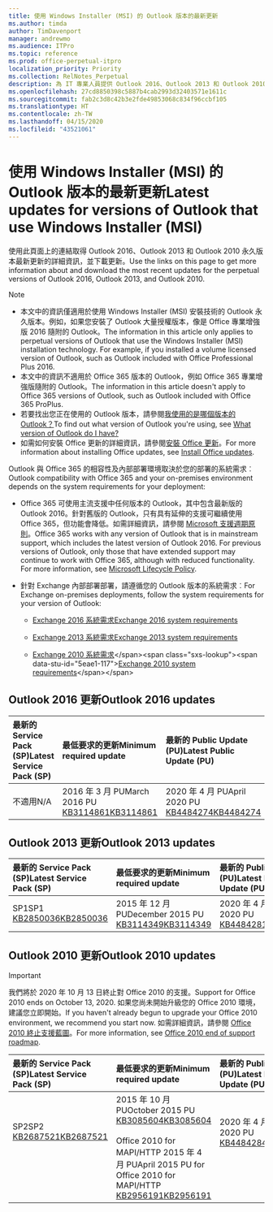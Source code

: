 ```yaml
---
title: 使用 Windows Installer (MSI) 的 Outlook 版本的最新更新
ms.author: timda
author: TimDavenport
manager: andrewmo
ms.audience: ITPro
ms.topic: reference
ms.prod: office-perpetual-itpro
localization_priority: Priority
ms.collection: RelNotes_Perpetual
description: 為 IT 專業人員提供 Outlook 2016、Outlook 2013 和 Outlook 2010 永久版本的最新更新資訊連結
ms.openlocfilehash: 27cd8850398c5887b4cab2993d32403571e1611c
ms.sourcegitcommit: fab2c3d8c42b3e2fde49853068c834f96ccbf105
ms.translationtype: HT
ms.contentlocale: zh-TW
ms.lasthandoff: 04/15/2020
ms.locfileid: "43521061"
---
```

# <a name="latest-updates-for-versions-of-outlook-that-use-windows-installer-msi"></a><span data-ttu-id="5eae1-103">使用 Windows Installer (MSI) 的 Outlook 版本的最新更新</span><span class="sxs-lookup"><span data-stu-id="5eae1-103">Latest updates for versions of Outlook that use Windows Installer (MSI)</span></span>

<span data-ttu-id="5eae1-104">使用此頁面上的連結取得 Outlook 2016、Outlook 2013 和 Outlook 2010 永久版本最新更新的詳細資訊，並下載更新。</span><span class="sxs-lookup"><span data-stu-id="5eae1-104">Use the links on this page to get more information about and download the most recent updates for the perpetual versions of Outlook 2016, Outlook 2013, and Outlook 2010.</span></span>
  
> [!NOTE]
> - <span data-ttu-id="5eae1-p101">本文中的資訊僅適用於使用 Windows Installer (MSI) 安裝技術的 Outlook 永久版本。例如，如果您安裝了 Outlook 大量授權版本，像是 Office 專業增強版 2016 隨附的 Outlook。</span><span class="sxs-lookup"><span data-stu-id="5eae1-p101">The information in this article only applies to perpetual versions of Outlook that use the Windows Installer (MSI) installation technology. For example, if you installed a volume licensed version of Outlook, such as Outlook included with Office Professional Plus 2016.</span></span>
> - <span data-ttu-id="5eae1-107">本文中的資訊不適用於 Office 365 版本的 Outlook，例如 Office 365 專業增強版隨附的 Outlook。</span><span class="sxs-lookup"><span data-stu-id="5eae1-107">The information in this article doesn't apply to Office 365 versions of Outlook, such as Outlook included with Office 365 ProPlus.</span></span>
> - <span data-ttu-id="5eae1-108">若要找出您正在使用的 Outlook 版本，請參閱[我使用的是哪個版本的 Outlook？](https://support.office.com/article/b3a9568c-edb5-42b9-9825-d48d82b2257c)</span><span class="sxs-lookup"><span data-stu-id="5eae1-108">To find out what version of Outlook you're using, see [What version of Outlook do I have?](https://support.office.com/article/b3a9568c-edb5-42b9-9825-d48d82b2257c)</span></span>
> - <span data-ttu-id="5eae1-109">如需如何安裝 Office 更新的詳細資訊，請參閱[安裝 Office 更新](https://support.office.com/article/2ab296f3-7f03-43a2-8e50-46de917611c5)。</span><span class="sxs-lookup"><span data-stu-id="5eae1-109">For more information about installing Office updates, see [Install Office updates](https://support.office.com/article/2ab296f3-7f03-43a2-8e50-46de917611c5).</span></span> 
  
<span data-ttu-id="5eae1-110">Outlook 與 Office 365 的相容性及內部部署環境取決於您的部署的系統需求︰</span><span class="sxs-lookup"><span data-stu-id="5eae1-110">Outlook compatibility with Office 365 and your on-premises environment depends on the system requirements for your deployment:</span></span>
  
- <span data-ttu-id="5eae1-p102">Office 365 可使用主流支援中任何版本的 Outlook，其中包含最新版的 Outlook 2016。針對舊版的 Outlook，只有具有延伸的支援可繼續使用 Office 365，但功能會降低。如需詳細資訊，請參閱 [Microsoft 支援週期原則](https://support.microsoft.com/lifecycle)。</span><span class="sxs-lookup"><span data-stu-id="5eae1-p102">Office 365 works with any version of Outlook that is in mainstream support, which includes the latest version of Outlook 2016. For previous versions of Outlook, only those that have extended support may continue to work with Office 365, although with reduced functionality. For more information, see [Microsoft Lifecycle Policy](https://support.microsoft.com/lifecycle).</span></span>
    
- <span data-ttu-id="5eae1-114">針對 Exchange 內部部署部署，請遵循您的 Outlook 版本的系統需求︰</span><span class="sxs-lookup"><span data-stu-id="5eae1-114">For Exchange on-premises deployments, follow the system requirements for your version of Outlook:</span></span>
    
  - [<span data-ttu-id="5eae1-115">Exchange 2016 系統需求</span><span class="sxs-lookup"><span data-stu-id="5eae1-115">Exchange 2016 system requirements</span></span>](https://docs.microsoft.com/Exchange/plan-and-deploy/system-requirements)
    
  - [<span data-ttu-id="5eae1-116">Exchange 2013 系統需求</span><span class="sxs-lookup"><span data-stu-id="5eae1-116">Exchange 2013 system requirements</span></span>](https://docs.microsoft.com/exchange/exchange-2013-system-requirements-exchange-2013-help)
    
  - <span data-ttu-id="5eae1-117">[Exchange 2010 系統需求](https://docs.microsoft.com/previous-versions/office/exchange-server-2010/aa996719(v=exchg.141))</span><span class="sxs-lookup"><span data-stu-id="5eae1-117">[Exchange 2010 system requirements](https://docs.microsoft.com/previous-versions/office/exchange-server-2010/aa996719(v=exchg.141))</span></span>

   
## <a name="outlook-2016-updates"></a><span data-ttu-id="5eae1-118">Outlook 2016 更新</span><span class="sxs-lookup"><span data-stu-id="5eae1-118">Outlook 2016 updates</span></span>

|<span data-ttu-id="5eae1-119">**最新的 Service Pack (SP)**</span><span class="sxs-lookup"><span data-stu-id="5eae1-119">**Latest Service Pack (SP)**</span></span>|<span data-ttu-id="5eae1-120">**最低要求的更新**</span><span class="sxs-lookup"><span data-stu-id="5eae1-120">**Minimum required update**</span></span>|<span data-ttu-id="5eae1-121">**最新的 Public Update (PU)**</span><span class="sxs-lookup"><span data-stu-id="5eae1-121">**Latest Public Update (PU)**</span></span>|
|:-----|:-----|:-----|
|<span data-ttu-id="5eae1-122">不適用</span><span class="sxs-lookup"><span data-stu-id="5eae1-122">N/A</span></span>  <br/> |<span data-ttu-id="5eae1-123">2016 年 3 月 PU</span><span class="sxs-lookup"><span data-stu-id="5eae1-123">March 2016 PU</span></span> <br/>[<span data-ttu-id="5eae1-124">KB3114861</span><span class="sxs-lookup"><span data-stu-id="5eae1-124">KB3114861</span></span>](https://support.microsoft.com/help/3114861) <br/> |<span data-ttu-id="5eae1-125">2020 年 4 月 PU</span><span class="sxs-lookup"><span data-stu-id="5eae1-125">April 2020 PU</span></span> <br/>[<span data-ttu-id="5eae1-126">KB4484274</span><span class="sxs-lookup"><span data-stu-id="5eae1-126">KB4484274</span></span>](https://support.microsoft.com/help/4484274) 

## <a name="outlook-2013-updates"></a><span data-ttu-id="5eae1-127">Outlook 2013 更新</span><span class="sxs-lookup"><span data-stu-id="5eae1-127">Outlook 2013 updates</span></span>

|<span data-ttu-id="5eae1-128">**最新的 Service Pack (SP)**</span><span class="sxs-lookup"><span data-stu-id="5eae1-128">**Latest Service Pack (SP)**</span></span>|<span data-ttu-id="5eae1-129">**最低要求的更新**</span><span class="sxs-lookup"><span data-stu-id="5eae1-129">**Minimum required update**</span></span>|<span data-ttu-id="5eae1-130">**最新的 Public Update (PU)**</span><span class="sxs-lookup"><span data-stu-id="5eae1-130">**Latest Public Update (PU)**</span></span>|
|:-----|:-----|:-----|
|<span data-ttu-id="5eae1-131">SP1</span><span class="sxs-lookup"><span data-stu-id="5eae1-131">SP1</span></span>  <br/>[<span data-ttu-id="5eae1-132">KB2850036</span><span class="sxs-lookup"><span data-stu-id="5eae1-132">KB2850036</span></span>](https://go.microsoft.com/fwlink/p/?LinkId=512538) <br/> |<span data-ttu-id="5eae1-133">2015 年 12 月 PU</span><span class="sxs-lookup"><span data-stu-id="5eae1-133">December 2015 PU</span></span> <br/>[<span data-ttu-id="5eae1-134">KB3114349</span><span class="sxs-lookup"><span data-stu-id="5eae1-134">KB3114349</span></span>](https://support.microsoft.com/kb/3114349) <br/> |<span data-ttu-id="5eae1-135">2020 年 4 月 PU</span><span class="sxs-lookup"><span data-stu-id="5eae1-135">April 2020 PU</span></span> <br/>[<span data-ttu-id="5eae1-136">KB4484281</span><span class="sxs-lookup"><span data-stu-id="5eae1-136">KB4484281</span></span>](https://support.microsoft.com/help/4484281)  |
   
## <a name="outlook-2010-updates"></a><span data-ttu-id="5eae1-137">Outlook 2010 更新</span><span class="sxs-lookup"><span data-stu-id="5eae1-137">Outlook 2010 updates</span></span>
> [!IMPORTANT]
<span data-ttu-id="5eae1-138">我們將於 2020 年 10 月 13 日終止對 Office 2010 的支援。</span><span class="sxs-lookup"><span data-stu-id="5eae1-138">Support for Office 2010 ends on October 13, 2020.</span></span> <span data-ttu-id="5eae1-139">如果您尚未開始升級您的 Office 2010 環境，建議您立即開始。</span><span class="sxs-lookup"><span data-stu-id="5eae1-139">If you haven't already begun to upgrade your Office 2010 environment, we recommend you start now.</span></span> <span data-ttu-id="5eae1-140">如需詳細資訊，請參閱 [Office 2010 終止支援藍圖](https://docs.microsoft.com/DeployOffice/office-2010-end-support-roadmap)。</span><span class="sxs-lookup"><span data-stu-id="5eae1-140">For more information, see [Office 2010 end of support roadmap](https://docs.microsoft.com/DeployOffice/office-2010-end-support-roadmap).</span></span>

|<span data-ttu-id="5eae1-141">**最新的 Service Pack (SP)**</span><span class="sxs-lookup"><span data-stu-id="5eae1-141">**Latest Service Pack (SP)**</span></span>|<span data-ttu-id="5eae1-142">**最低要求的更新**</span><span class="sxs-lookup"><span data-stu-id="5eae1-142">**Minimum required update**</span></span>|<span data-ttu-id="5eae1-143">**最新的 Public Update (PU)**</span><span class="sxs-lookup"><span data-stu-id="5eae1-143">**Latest Public Update (PU)**</span></span>|
|:-----|:-----|:-----|
|<span data-ttu-id="5eae1-144">SP2</span><span class="sxs-lookup"><span data-stu-id="5eae1-144">SP2</span></span> <br/>[<span data-ttu-id="5eae1-145">KB2687521</span><span class="sxs-lookup"><span data-stu-id="5eae1-145">KB2687521</span></span>](https://go.microsoft.com/fwlink/p/?LinkId=512542) <br><br><br><br/> |<span data-ttu-id="5eae1-146">2015 年 10 月 PU</span><span class="sxs-lookup"><span data-stu-id="5eae1-146">October 2015 PU</span></span> <br/> [<span data-ttu-id="5eae1-147">KB3085604</span><span class="sxs-lookup"><span data-stu-id="5eae1-147">KB3085604</span></span>](https://support.microsoft.com/kb/3085604) <br/><br/>  <span data-ttu-id="5eae1-148">Office 2010 for MAPI/HTTP 2015 年 4 月 PU</span><span class="sxs-lookup"><span data-stu-id="5eae1-148">April 2015 PU for Office 2010 for MAPI/HTTP</span></span> <br/> [<span data-ttu-id="5eae1-149">KB2956191</span><span class="sxs-lookup"><span data-stu-id="5eae1-149">KB2956191</span></span>](https://support.microsoft.com/help/2956191/april-14-2015-update-for-office-2010-kb2956191) <br/> |<span data-ttu-id="5eae1-150">2020 年 4 月 PU</span><span class="sxs-lookup"><span data-stu-id="5eae1-150">April 2020 PU</span></span> <br/>[<span data-ttu-id="5eae1-151">KB4484284</span><span class="sxs-lookup"><span data-stu-id="5eae1-151">KB4484284</span></span>](https://support.microsoft.com/help/4484284) <br><br><br><br/>|
   

